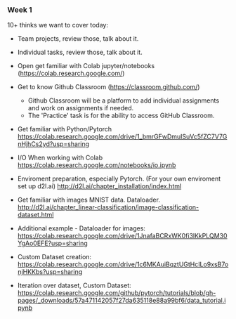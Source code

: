 ### Week 1

10+ thinks we want to cover today:

* Team projects, review those, talk about it.

* Individual tasks, review those, talk about it.

* Open get familiar with Colab jupyter/notebooks (https://colab.research.google.com/)

* Get to know Github Classroom (https://classroom.github.com/)
  * Github Classroom will be a platform to add individual assignments and work on assignments if needed.
  * The 'Practice' task is for the ability to access GitHub Classroom.

* Get familiar with Python/Pytorch
https://colab.research.google.com/drive/1_bmrGFwDmuISuVc5fZC7V7GnHjhCs2yd?usp=sharing

* I/O When working with Colab
https://colab.research.google.com/notebooks/io.ipynb

* Enviroment preparation, especially Pytorch.
(For your own enviroment set up d2l.ai)
http://d2l.ai/chapter_installation/index.html

* Get familiar with images MNIST data. Dataloader.
http://d2l.ai/chapter_linear-classification/image-classification-dataset.html

* Additional example - Dataloader for images:
https://colab.research.google.com/drive/1JnafaBCRxWK0fi3lKkPLQM30YgAo0EFE?usp=sharing

* Custom Dataset creation:
https://colab.research.google.com/drive/1c6MKAuiBqztUGtHcILo9xsB7onjHKKbs?usp=sharing

* Iteration over dataset, Custom Dataset:
https://colab.research.google.com/github/pytorch/tutorials/blob/gh-pages/_downloads/57a471142057f27da635118e88a99bf6/data_tutorial.ipynb


